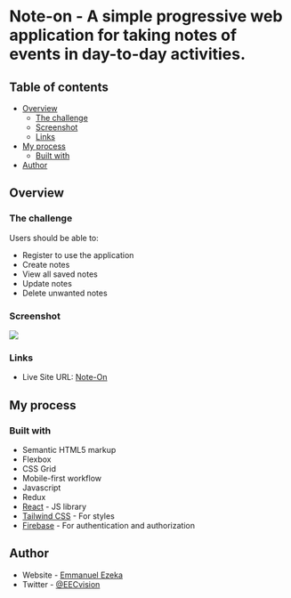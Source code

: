 # Note-on - A simple progressive web application for taking notes of events in day-to-day activities. 


## Table of contents

- [Overview](#overview)
  - [The challenge](#the-challenge)
  - [Screenshot](#screenshot)
  - [Links](#links)
- [My process](#my-process)
  - [Built with](#built-with)
- [Author](#author)


## Overview


### The challenge

Users should be able to:

- Register to use the application
- Create notes
- View all saved notes
- Update notes
- Delete unwanted notes


### Screenshot

![](./client/src/assets/preview-note.png)


### Links

- Live Site URL: [Note-On](https://note-on.vercel.app/)


## My process

### Built with

- Semantic HTML5 markup
- Flexbox
- CSS Grid
- Mobile-first workflow
- Javascript
- Redux
- [React](https://reactjs.org/) - JS library
- [Tailwind CSS](https://tailwindcss.com/) - For styles
- [Firebase](https://firebase.google.com/) - For authentication and authorization


## Author

- Website - [Emmanuel Ezeka](https://emmanuel-ezeka.netlify.app)
- Twitter - [@EECvision](https://twitter.com/EECvision)


